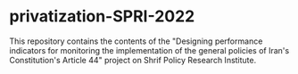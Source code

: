 # privatization-SPRI-2022
This repository contains the contents of the "Designing performance indicators for monitoring the implementation of the general policies of Iran's Constitution's Article 44" project on Shrif Policy Research Institute.

